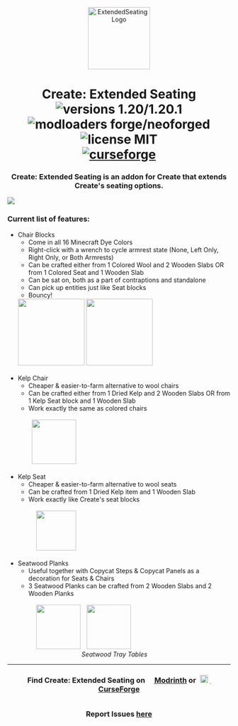 <p align="center"><img src="https://github.com/alexandsr/ExtendedSeatingMod/assets/61996958/d6a4a7fd-f0e3-4f2a-9d6c-5ee3be5bf7df" alt="ExtendedSeating Logo" width="140"></p>
<h1 align="center">Create: Extended Seating

<div align="center">
   <img src="https://img.shields.io/badge/available%20for-1.20%2F1.20.1-992333" alt="versions 1.20/1.20.1">
   <img src="https://img.shields.io/badge/modloaders-Forge%20%26%20NeoForged-992333" alt="modloaders forge/neoforged">
   <img src="https://img.shields.io/badge/license-MIT-65d326" alt="license MIT">
   <br>
   <a href="https://curseforge.com/minecraft/mc-mods/bellsandwhistles"><img src="https://cf.way2muchnoise.eu/906239.svg" alt="curseforge"></a>
   <!--<a href="https://modrinth.com/mod/bellsandwhistles"><img src="https://img.shields.io/modrinth/dt/r4Knci2k?logo=modrinth&label=&suffix= &style=flat&color=242629&labelColor=5ca424&logoColor=1c1c1c" alt="modrinth"></a>
   <img src="https://wakatime.com/badge/user/d3e71387-5f47-4f39-81e8-9b14b9457c4b/project/b9a80971-7eb4-4059-b3d4-9a2d202a06bb.svg" alt="wakatime">-->
</div></h1>
<div align="center">
<h3>Create: Extended Seating is an addon for Create that extends Create's seating options.<br></h3>
   </div>
<img src="https://github.com/alexandsr/ExtendedSeatingMod/assets/61996958/05a2803a-806a-41d6-9fef-6b8730012ea8">
<h3>Current list of features:</h3> 
<ul>


   <li>Chair Blocks
      <ul>
         <li>Come in all 16 Minecraft Dye Colors</li>
         <li>Right-click with a wrench to cycle armrest state (None, Left Only, Right Only, or Both Armrests)</li>
         <li>Can be crafted either from 1 Colored Wool and 2 Wooden Slabs OR from 1 Colored Seat and 1 Wooden Slab</li>
         <li>Can be sat on, both as a part of contraptions and standalone</li>
         <li>Can pick up entities just like Seat blocks</li>
         <li>Bouncy!</li>
      </ul>
      <img src="https://github.com/alexandsr/ExtendedSeatingMod/assets/61996958/5df96470-97e6-4d3e-bd5c-ea18b20f902d" width="150">
      <img src="https://github.com/alexandsr/ExtendedSeatingMod/assets/61996958/14ce4207-df3e-4ad7-970f-4c9135a2ed08" width="150"><br><br>
   </li>
   <li>Kelp Chair
     <ul>
      <li>Cheaper & easier-to-farm alternative to wool chairs</li>
      <li>Can be crafted either from 1 Dried Kelp and 2 Wooden Slabs OR from 1 Kelp Seat block and 1 Wooden Slab</li>
      <li>Work exactly the same as colored chairs</li>
   </ul><br>
   ⠀⠀⠀<img src="https://github.com/alexandsr/ExtendedSeatingMod/assets/61996958/53210a6f-6343-41b9-944b-f9addc3937ce" width="100"><br><br>
   </li>
  <li>Kelp Seat
  <ul>
      <li>Cheaper & easier-to-farm alternative to wool seats</li>
      <li>Can be crafted from 1 Dried Kelp item and 1 Wooden Slab</li>
      <li>Work exactly like Create's seat blocks</li>
   </ul><br>
   ⠀⠀⠀⠀<img src="https://github.com/alexandsr/ExtendedSeatingMod/assets/61996958/7c00abef-12eb-4fe5-a304-03dc4f2629d9" width="90"><br><br>

  </li>
   <li>Seatwood Planks
     <ul>
      <li>Useful together with Copycat Steps & Copycat Panels as a decoration for Seats & Chairs</li>
      <li>3 Seatwood Planks can be crafted from 2 Wooden Slabs and 2 Wooden Planks</li>
   </ul><br>
   ⠀⠀⠀⠀<img src="https://github.com/alexandsr/ExtendedSeatingMod/assets/61996958/a32ccba2-8e76-4e02-80b2-32213e0adca2" height=100>⠀
      <img src="https://github.com/alexandsr/ExtendedSeatingMod/assets/61996958/cb8bbd71-91e9-484a-9c68-c6a7190fb681" height=100><br>
      ⠀⠀⠀⠀⠀⠀⠀⠀⠀⠀⠀⠀⠀⠀<i>Seatwood Tray Tables</i>
   </li>


</ul> 


---

<div align="center">
   
   <h3>Find Create: Extended Seating on <a href="https://modrinth.com/mod/extendedseating"><span style="margin-top:6px"><img src="https://raw.githubusercontent.com/alexandsr/BellsAndWhistlesMod/main/.assets/modrinth.webp" width="16"></span> Modrinth</a> or <a href="https://legacy.curseforge.com/minecraft/mc-mods/extendedseating"><span style="padding:5px"><img src="https://raw.githubusercontent.com/alexandsr/BellsAndWhistlesMod/9f44e0cb812b00da5d1c60eb691efb9f69761cb3/.assets/curseforge.svg" width="18"></span> CurseForge</a>
<br><br>
   
Report Issues <a href="https://github.com/alexandsr/BellsAndWhistlesMod/issues">here</a></h3>
</div>
